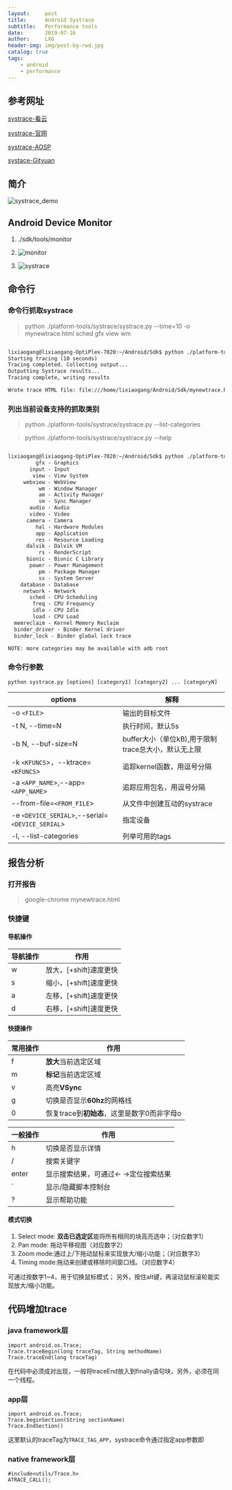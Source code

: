 ```yaml
---
layout:     post
title:      Android Systrace
subtitle:   Performance tools
date:       2019-07-16
author:     LXG
header-img: img/post-bg-rwd.jpg
catalog: true
tags:
    - android
    - performance
---
```



## 参考网址

[systrace-看云](https://www.kancloud.cn/digest/itfootballprefermanc/100913)

[systrace-官网](https://developer.android.com/studio/profile/systrace)

[systrace-AOSP](https://source.android.com/devices/tech/debug/systrace)

[systace-Gityuan](http://gityuan.com/2016/01/17/systrace/)

## 简介

![systrace_demo](/images/systrace_demo.png)

## Android Device Monitor
 
1. ./sdk/tools/monitor

2. ![monitor](/images/android_device_monitor.png)

3. ![systrace](/images/systrace.png)

## 命令行

### 命令行抓取systrace

> python ./platform-tools/systrace/systrace.py --time=10 -o mynewtrace.html sched gfx view wm

```txt

lixiaogang@lixiaogang-OptiPlex-7020:~/Android/Sdk$ python ./platform-tools/systrace/systrace.py --time=10 -o mynewtrace.html sched gfx view wm
Starting tracing (10 seconds)
Tracing completed. Collecting output...
Outputting Systrace results...
Tracing complete, writing results

Wrote trace HTML file: file:///home/lixiaogang/Android/Sdk/mynewtrace.html

```

### 列出当前设备支持的抓取类别

> python ./platform-tools/systrace/systrace.py --list-categories

> python ./platform-tools/systrace/systrace.py --help

```txt

lixiaogang@lixiaogang-OptiPlex-7020:~/Android/Sdk$ python ./platform-tools/systrace/systrace.py --list-categories
         gfx - Graphics
       input - Input
        view - View System
     webview - WebView
          wm - Window Manager
          am - Activity Manager
          sm - Sync Manager
       audio - Audio
       video - Video
      camera - Camera
         hal - Hardware Modules
         app - Application
         res - Resource Loading
      dalvik - Dalvik VM
          rs - RenderScript
      bionic - Bionic C Library
       power - Power Management
          pm - Package Manager
          ss - System Server
    database - Database
     network - Network
       sched - CPU Scheduling
        freq - CPU Frequency
        idle - CPU Idle
        load - CPU Load
  memreclaim - Kernel Memory Reclaim
  binder_driver - Binder Kernel driver
  binder_lock - Binder global lock trace

NOTE: more categories may be available with adb root

```

### 命令行参数

    python systrace.py [options] [category1] [category2] ... [categoryN]

|options|解释|
|---|---|
|-o `<FILE`>|输出的目标文件
|-t N, --time=N|    执行时间，默认5s|
|-b N, --buf-size=N|buffer大小（单位kB),用于限制trace总大小，默认无上限|
|-k `<KFUNCS`>，--ktrace=`<KFUNCS`>|    追踪kernel函数，用逗号分隔|
|-a `<APP_NAME`>,--app=`<APP_NAME`>|    追踪应用包名，用逗号分隔|
|--from-file=`<FROM_FILE`>|从文件中创建互动的systrace|
|-e `<DEVICE_SERIAL`>,--serial=`<DEVICE_SERIAL`>|指定设备|
|-l, --list-categories|列举可用的tags|

## 报告分析

### 打开报告

> google-chrome mynewtrace.html

### 快捷键

#### 导航操作

|导航操作|作用|
|---|---|
|w|放大，[+shift]速度更快|
|s|缩小，[+shift]速度更快|
|a|左移，[+shift]速度更快|
|d|右移，[+shift]速度更快|

#### 快捷操作

|常用操作|作用|
|---|---|
|f|**放大**当前选定区域|
|m|**标记**当前选定区域|
|v|高亮**VSync**|
|g|切换是否显示**60hz**的网格线|
|0|恢复trace到**初始态**，这里是数字0而非字母o|

|一般操作|作用|
|---|---|
|h|切换是否显示详情|
|/|搜索关键字|
|enter|显示搜索结果，可通过← →定位搜索结果|
|`|显示/隐藏脚本控制台|
|?|显示帮助功能|

#### 模式切换

1. Select mode: **双击已选定区**能将所有相同的块高亮选中；（对应数字1）
2. Pan mode: 拖动平移视图（对应数字2）
3. Zoom mode:通过上/下拖动鼠标来实现放大/缩小功能；（对应数字3）
4. Timing mode:拖动来创建或移除时间窗口线。（对应数字4）


可通过按数字1~4，用于切换鼠标模式； 另外，按住alt键，再滚动鼠标滚轮能实现放大/缩小功能。


## 代码增加trace

### java framework层

    import android.os.Trace;
    Trace.traceBegin(long traceTag, String methodName)
    Trace.traceEnd(long traceTag)

在代码中必须成对出现，一般将traceEnd放入到finally语句块，另外，必须在同一个线程。


### app层

    import android.os.Trace;
    Trace.beginSection(String sectionName)
    Trace.EndSection()

这里默认的traceTag为`TRACE_TAG_APP`，systrace命令通过指定app参数即

### native framework层

    #include<utils/Trace.h>
    ATRACE_CALL();

